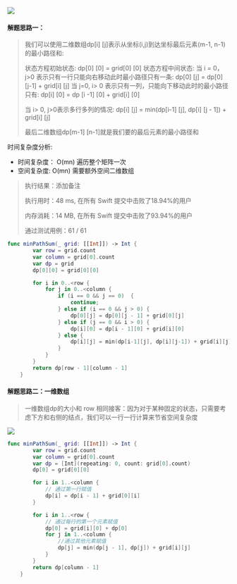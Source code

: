 

![](https://pic.imgdb.cn/item/628903220947543129652f98.jpg)



#### 解题思路一：

> 我们可以使用二维数组dp[i] [j]表示从坐标(i,j)到达坐标最后元素(m-1, n-1)的最小路径和:
>
> 状态方程初始状态: dp[0] [0] = grid[0] [0]
> 状态方程中间状态: 
> 当 i = 0，j>0 表示只有一行只能向右移动此时最小路径只有一条: dp[0] [j] = dp[0] [j-1] + grid[i] [j]
> 当 j=0, i> 0 表示只有一列，只能向下移动此时的最小路径只有: dp[i] [0] = dp [i -1] [0] + grid[i] [0]
>
> 当 i> 0, j>0表示多行多列的情况: dp[i] [j] = min(dp[i-1] [j], dp[i] [j - 1]) + grid[i] [j]
>
> 最后二维数组dp[m-1] [n-1]就是我们要的最后元素的最小路径和



时间复杂度分析: 

- 时间复杂度： O(mn) 遍历整个矩阵一次
- 空间复杂度:    O(mn) 需要额外空间二维数组


> 执行结果：添加备注
>
> 执行用时：48 ms, 在所有 Swift 提交中击败了18.94%的用户
>
> 内存消耗：14 MB, 在所有 Swift 提交中击败了93.94%的用户
>
> 通过测试用例：61 / 61

```swift
func minPathSum(_ grid: [[Int]]) -> Int {
        var row = grid.count
        var column = grid[0].count
        var dp = grid
        dp[0][0] = grid[0][0]

        for i in 0..<row {
            for j in 0..<column {
                if (i == 0 && j == 0)  {
                    continue;
                } else if (i == 0 && j > 0) {
                    dp[0][j] = dp[0][j - 1] + grid[0][j]
                } else if (j == 0 && i > 0) {
                    dp[i][0] = dp[i - 1][0] + grid[i][0]
                } else {
                    dp[i][j] = min(dp[i-1][j], dp[i][j-1]) + grid[i][j]
                }
            }
        }
        return dp[row - 1][column - 1]
    }
```



#### 解题思路二：一维数组

> 一维数组dp的大小和 row 相同接客：因为对于某种固定的状态，只需要考虑下方和右侧的结点，我们可以一行一行计算来节省空间复杂度

![](https://pic.imgdb.cn/item/628a4a3a094754312957c40c.jpg)

```swift
func minPathSum(_ grid: [[Int]]) -> Int {
        var row = grid.count
        var column = grid[0].count
        var dp = [Int](repeating: 0, count: grid[0].count)
        dp[0] = grid[0][0]

        for i in 1..<column {
            // 通过第一行赋值
            dp[i] = dp[i - 1] + grid[0][i]
        }

        for i in 1..<row {
            // 通过每行的第一个元素赋值
            dp[0] = grid[i][0] + dp[0]
            for j in 1..<column {
                //通过其他元素赋值
                dp[j] = min(dp[j - 1], dp[j]) + grid[i][j]
            }
        }
        return dp[column - 1]
    }
```

